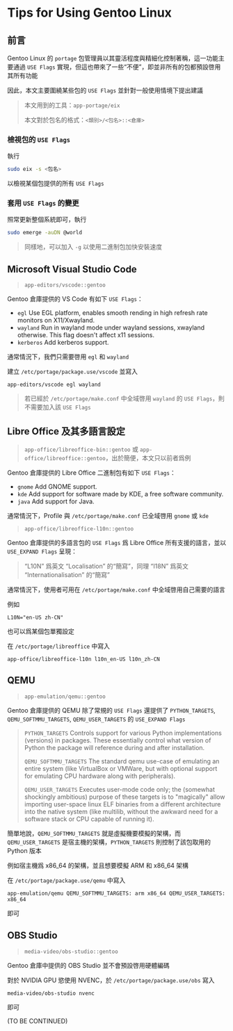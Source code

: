 # Tips for Using Gentoo Linux

## 前言

Gentoo Linux 的 `portage` 包管理員以其靈活程度與精細化控制著稱，這一功能主要通過 `USE Flags` 實現，但這也帶來了一些“不便”，即並非所有的包都預設啓用其所有功能

因此，本文主要圍繞某些包的 `USE Flags` 並針對一般使用情境下提出建議

> 本文用到的工具：`app-portage/eix`
>
> 本文對於包名的格式：`<類別>/<包名>::<倉庫>`

### 檢視包的 `USE Flags`

執行
```sh
sudo eix -s <包名>
```

以檢視某個包提供的所有 `USE Flags`

### 套用 `USE Flags` 的變更

照常更新整個系統即可，執行

```sh
sudo emerge -auDN @world
```

> 同樣地，可以加入 `-g` 以使用二進制包加快安裝速度


## Microsoft Visual Studio Code

> `app-editors/vscode::gentoo`

Gentoo 倉庫提供的 VS Code 有如下 `USE Flags`：

- `egl`   Use EGL platform, enables smooth rending in high refresh rate monitors on X11/Xwayland.
- `wayland`   Run in wayland mode under wayland sessions, xwayland otherwise. This flag doesn't affect x11 sessions. 
- `kerberos`  Add kerberos support.
 
通常情況下，我們只需要啓用 `egl` 和 `wayland`

建立 `/etc/portage/package.use/vscode` 並寫入

```
app-editors/vscode egl wayland
```

> 若已經於 `/etc/portage/make.conf` 中全域啓用 `wayland` 的 `USE Flags`，則不需要加入該 `USE Flags`

## Libre Office 及其多語言設定

> `app-office/libreoffice-bin::gentoo` 或 `app-office/libreoffice::gentoo`，出於簡便，本文只以前者爲例

Gentoo 倉庫提供的 Libre Office 二進制包有如下 `USE Flags`：

- `gnome`   Add GNOME support.
- `kde` Add support for software made by KDE, a free software community.
- `java`    Add support for Java.
  
通常情況下，Profile 與 `/etc/portage/make.conf` 已全域啓用 `gnome` 或 `kde`

> `app-office/libreoffice-l10n::gentoo`

Gentoo 倉庫提供的多語言包的 `USE Flags` 爲 Libre Office 所有支援的語言，並以 `USE_EXPAND Flags` 呈現：

> “L10N” 爲英文 “Localisation” 的“簡寫”，同理 “I18N” 爲英文 “Internationalisation” 的“簡寫”

通常情況下，使用者可用在 `/etc/portage/make.conf` 中全域啓用自己需要的語言

例如

```
L10N="en-US zh-CN"
```

也可以爲某個包單獨設定

在 `/etc/portage/libreoffice` 中寫入

```
app-office/libreoffice-l10n l10n_en-US l10n_zh-CN
```

## QEMU

> `app-emulation/qemu::gentoo` 

Gentoo 倉庫提供的 QEMU 除了常規的 `USE Flags` 還提供了 `PYTHON_TARGETS`, `QEMU_SOFTMMU_TARGETS`, `QEMU_USER_TARGETS` 的 `USE_EXPAND Flags`

> `PYTHON_TARGETS`   Controls support for various Python implementations (versions) in packages. These essentially control what version of Python the package will reference during and after installation.
> 
> `QEMU_SOFTMMU_TARGETS`     The standard qemu use-case of emulating an entire system (like VirtualBox or VMWare, but with optional support for emulating CPU hardware along with peripherals).
> 
> `QEMU_USER_TARGETS`   Executes user-mode code only; the (somewhat shockingly ambitious) purpose of these targets is to "magically" allow importing user-space linux ELF binaries from a different architecture into the native system (like multilib, without the awkward need for a software stack or CPU capable of running it).

簡單地說，`QEMU_SOFTMMU_TARGETS` 就是虛擬機要模擬的架構，而 `QEMU_USER_TARGETS` 是宿主機的架構，`PYTHON_TARGETS` 則控制了該包取用的 Python 版本

例如宿主機爲 x86_64 的架構，並且想要模擬 ARM 和 x86_64 架構

在 `/etc/portage/package.use/qemu` 中寫入

```
app-emulation/qemu QEMU_SOFTMMU_TARGETS: arm x86_64 QEMU_USER_TARGETS: x86_64
```

即可

## OBS Studio

> `media-video/obs-studio::gentoo`

Gentoo 倉庫中提供的 OBS Studio 並不會預設啓用硬體編碼

對於 NVIDIA GPU 慾使用 NVENC，於 `/etc/portage/package.use/obs` 寫入

```
media-video/obs-studio nvenc
```

即可

(TO BE CONTINUED)
